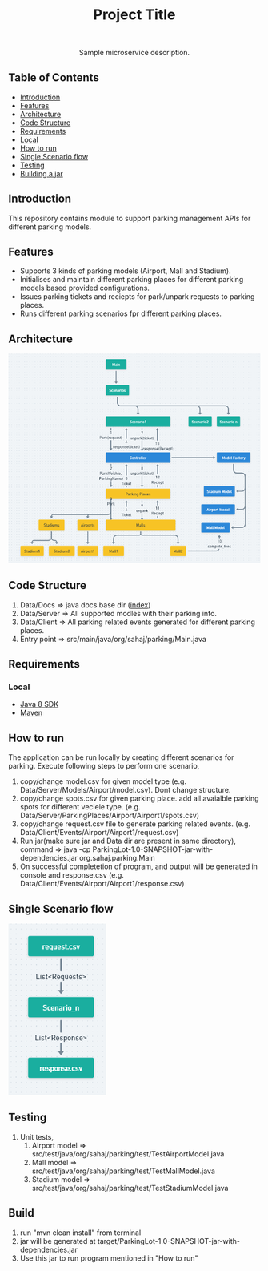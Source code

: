 <h1 align="center"> Project Title </h1> <br>

<p align="center">
  Sample microservice description.
</p>


## Table of Contents

- [Introduction](#Introduction)
- [Features](#Features)
- [Architecture](#Architecture)
- [Code Structure](#Code)
- [Requirements](#Requirements)
- [Local](#Local)
- [How to run](#How)
- [Single Scenario flow](#Single)
- [Testing](#Testing)
- [Building a jar](#Build)

## Introduction

This repository contains module to support parking management APIs for different parking models.

## Features

* Supports 3 kinds of parking models (Airport, Mall and Stadium).
* Initialises and maintain different parking places for different parking models based provided configurations.
* Issues parking tickets and reciepts for park/unpark requests to parking places.
* Runs different parking scenarios fpr different parking places.

## Architecture
![img.png](img.png)

## Code Structure
1. Data/Docs => java docs base dir ([index](Data/Docs/index.html))
2. Data/Server => All supported modles with their parking info.
3. Data/Client => All parking related events generated for different parking places.
4. Entry point => src/main/java/org/sahaj/parking/Main.java

## Requirements

### Local
* [Java 8 SDK](http://www.oracle.com/technetwork/java/javase/downloads/jdk8-downloads-2133151.html)
* [Maven](https://maven.apache.org/download.cgi)

## How to run
The application can be run locally by creating different scenarios for parking.
Execute following steps to perform one scenario,
1. copy/change model.csv for given model type (e.g. Data/Server/Models/Airport/model.csv). Dont change structure.
2. copy/change spots.csv for given parking place. add all avaialble parking spots for different veciele type. (e.g. Data/Server/ParkingPlaces/Airport/Airport1/spots.csv)
3. copy/change request.csv file to generate parking related events. (e.g. Data/Client/Events/Airport/Airport1/request.csv)
4. Run jar(make sure jar and Data dir are present in same directory), command =>  java -cp ParkingLot-1.0-SNAPSHOT-jar-with-dependencies.jar org.sahaj.parking.Main
5. On successful completetion of program, and output will be generated in console and response.csv (e.g. Data/Client/Events/Airport/Airport1/response.csv)

## Single Scenario flow
![img_1.png](img_1.png)

## Testing
1. Unit tests,
   1. Airport model => src/test/java/org/sahaj/parking/test/TestAirportModel.java
   2. Mall model => src/test/java/org/sahaj/parking/test/TestMallModel.java
   3. Stadium model => src/test/java/org/sahaj/parking/test/TestStadiumModel.java

## Build
1. run "mvn clean install" from terminal
2. jar will be generated at target/ParkingLot-1.0-SNAPSHOT-jar-with-dependencies.jar
3. Use this jar to run program mentioned in "How to run"